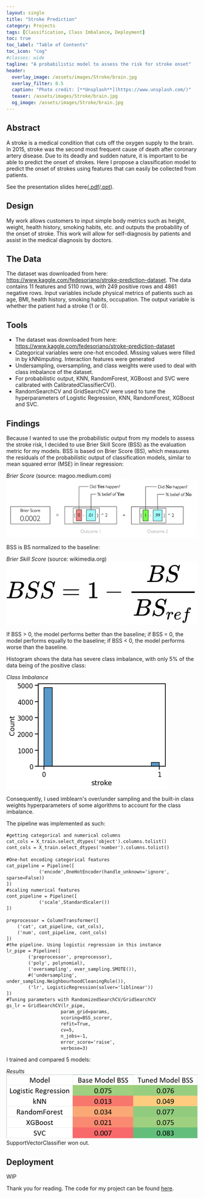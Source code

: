 ```yaml
---
layout: single
title: "Stroke Prediction"
category: Projects
tags: [Classification, Class Imbalance, Deployment]
toc: true
toc_label: "Table of Contents"
toc_icon: "cog"
#classes: wide
tagline: "A probabilistic model to assess the risk for stroke onset"
header:
  overlay_image: /assets/images/Stroke/brain.jpg
  overlay_filter: 0.5
  caption: "Photo credit: [**Unsplash**](https://www.unsplash.com/)"
  teaser: /assets/images/Stroke/brain.jpg
  og_image: /assets/images/Stroke/brain.jpg
---
```


## Abstract
A stroke is a medical condition that cuts off the oxygen supply to the brain. In 2015, stroke was the second most frequent cause of death after coronary artery disease. Due to its deadly and sudden nature, it is important to be able to predict the onset of strokes. Here I propose a classification model to predict the onset of strokes using features that can easily be collected from patients.

See the presentation slides here([.pdf](https://github.com/JoshJingtianWang/Stroke_Prediction/blob/main/presentation_josh_wang.pdf)/[.ppt](https://github.com/JoshJingtianWang/Stroke_Prediction/blob/main/presentation_josh_wang.pptx)).

## Design
My work allows customers to input simple body metrics such as height, weight, health history, smoking habits, etc. and outputs the probability of the onset of stroke. This work will allow for self-diagnosis by patients and assist in the medical diagnosis by doctors.

## The Data
The dataset was downloaded from here: https://www.kaggle.com/fedesoriano/stroke-prediction-dataset.
The data contains 11 features and 5110 rows, with 249 positive rows and 4861 negative rows.
Input variables include physical metrics of patients such as age, BMI, health history, smoking habits, occupation.
The output variable is whether the patient had a stroke (1 or 0).

## Tools
- The dataset was downloaded from here: https://www.kaggle.com/fedesoriano/stroke-prediction-dataset
- Categorical variables were one-hot encoded. Missing values were filled in by kNNimputing. Interaction features were generated
- Undersampling, oversampling, and class weights were used to deal with class imbalance of the dataset.
- For probabilistic output, KNN, RandomForest, XGBoost and SVC were calibrated with CalibratedClassifierCV().
- RandomSearchCV and GridSearchCV were used to tune the hyperparameters of Logistic Regression, KNN, RandomForest, XGBoost and SVC.

## Findings
Because I wanted to use the probabilistic output from my models to assess the stroke risk, I decided to use Brier Skill Score (BSS) as the evaluation metric for my models. BSS is based on Brier Score (BS), which measures the residuals of the probabilistic output of classification models, similar to mean squared error (MSE) in linear regression:

*Brier Score* (source: magoo.medium.com)
![Figure 1](/assets/images/Stroke/brier.png "Figure 1")

BSS is BS normalized to the baseline:

*Brier Skill Score* (source: wikimedia.org)
![Figure 2](/assets/images/Stroke/bss.jpg "Figure 2")

If BSS > 0, the model performs better than the baseline; if BSS = 0, the model performs equally to the baseline; if BSS < 0, the model performs worse than the baseline.

Histogram shows the data has severe class imbalance, with only 5% of the data being of the positive class:

*Class Imbalance*
![Figure 3](/assets/images/Stroke/hist.png "Figure 3")

Consequently, I used imblearn's over/under sampling and the built-in class weights hyperparameters of some algorithms to account for the class imbalance.

The pipeline was implemented as such:
~~~
#getting categorical and numerical columns
cat_cols = X_train.select_dtypes('object').columns.tolist()
cont_cols = X_train.select_dtypes('number').columns.tolist()

#One-hot encoding categorical features
cat_pipeline = Pipeline([
            ('encode',OneHotEncoder(handle_unknown='ignore', sparse=False))
])
#scaling numerical features
cont_pipeline = Pipeline([ 
            ('scale',StandardScaler())
])

preprocessor = ColumnTransformer([
    ('cat', cat_pipeline, cat_cols),
    ('num', cont_pipeline, cont_cols)
])
#the pipeline. Using logistic regression in this instance
lr_pipe = Pipeline([
        ('preprocessor', preprocessor),
        ('poly', polynomial),
        ('oversampling', over_sampling.SMOTE()),
        #('undersampling', under_sampling.NeighbourhoodCleaningRule()),
        ('lr', LogisticRegression(solver='liblinear'))
])
#Tuning parameters with RandomizedSearchCV/GridSearchCV
gs_lr = GridSearchCV(lr_pipe,
                    param_grid=params,
                    scoring=BSS_scorer,
                    refit=True,
                    cv=5,
                    n_jobs=-1,
                    error_score='raise',
                    verbose=3)
~~~

I trained and compared 5 models:

*Results*
![Figure 4](/assets/images/Stroke/results.png "Figure 4")
SupportVectorClassifier won out.

## Deployment
WIP

Thank you for reading. The code for my project can be found [here](https://github.com/JoshJingtianWang/Stroke_Prediction). 